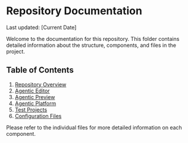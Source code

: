 # Repository Documentation

Last updated: [Current Date]

Welcome to the documentation for this repository. This folder contains detailed information about the structure, components, and files in the project.

## Table of Contents

1. [Repository Overview](./repository_overview.md)
2. [Agentic Editor](./agentic_editor.md)
3. [Agentic Preview](./agentic_preview.md)
4. [Agentic Platform](./agentic_platform.md)
5. [Test Projects](./test_projects.md)
6. [Configuration Files](./configuration_files.md)

Please refer to the individual files for more detailed information on each component.
